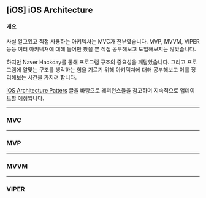 ## [iOS] iOS Architecture

#### 개요

사실 알고있고 직접 사용하는 아키텍쳐는 MVC가 전부였습니다. MVP, MVVM, VIPER 등등 여러 아키텍쳐에 대해 들어만 봤을 뿐 직접 공부해보고 도입해보지는 않았습니다.

하지만 Naver Hackday를 통해 프로그램 구조의 중요성을 깨달았습니다. 그리고 프로그램에 알맞는 구조를 생각하는 힘을 기르기 위해 아키텍쳐에 대해 공부해보고 이를 정리해보는 시간을 가지려 합니다. 

[iOS Architecture Patters](https://medium.com/ios-os-x-development/ios-architecture-patterns-ecba4c38de52) 글을 바탕으로 레퍼런스들을 참고하며 지속적으로 업데이트할 예정입니다.

---

### MVC

---

### MVP

---

### MVVM

---

### VIPER

